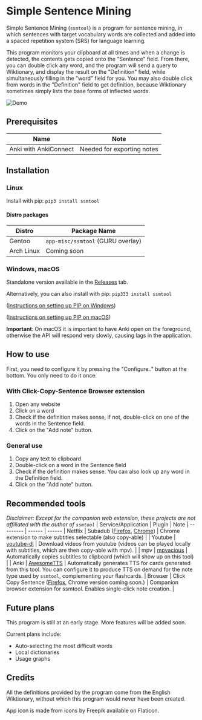 # Simple Sentence Mining
Simple Sentence Mining (`ssmtool`) is a program for sentence mining, in which sentences with target vocabulary words are collected and added into a spaced repetition system (SRS) for language learning.

This program monitors your clipboard at all times and when a change is detected, the contents gets copied onto the "Sentence" field. From there, you can double click any word, and the program will send a query to Wiktionary, and display the result on the "Definition" field, while simultaneously filling in the "word" field for you. You may also double click from words in the "Definition" field to get definition, because Wiktionary sometimes simply lists the base forms of inflected words.

![Demo](https://imgur.com/aF34qax.gif)

## Prerequisites

| Name | Note |
------ | ------
|Anki with AnkiConnect | Needed for exporting notes|


## Installation
### Linux
Install with pip: `pip3 install ssmtool`

#### Distro packages
| Distro | Package Name |
-------- | ------------
| Gentoo | `app-misc/ssmtool` (GURU overlay)|
| Arch Linux | Coming soon |



### Windows, macOS
Standalone version available in the [Releases](https://github.com/FreeLanguageTools/ssmtool/releases) tab.

Alternatively, you can also install with pip: `pip333 install ssmtool`

([Instructions on setting up PIP on Windows](https://nitratine.net/blog/post/how-to-setup-pythons-pip/))

([Instructions on setting up PIP on macOS](https://www.geeksforgeeks.org/how-to-install-pip-in-macos/))

**Important**: On macOS it is important to have Anki open on the foreground, otherwise the API will respond very slowly, causing lags in the application.

## How to use
First, you need to configure it by pressing the "Configure.." button at the bottom. You only need to do it once.

### With Click-Copy-Sentence Browser extension
1. Open any website
2. Click on a word
3. Check if the definition makes sense, if not, double-click on one of the words in the Sentence field.
4. Click on the "Add note" button.

### General use
1. Copy any text to clipboard
2. Double-click on a word in the Sentence field
3. Check if the definition makes sense. You can also look up any word in the Definition field.
4. Click on the "Add note" button.


## Recommended tools
*Disclaimer: Except for the companion web extension, these projects are not affiliated with the author of `ssmtool`*
| Service/Application | Plugin | Note |
--------- | ------ | ------
| Netflix | Subadub ([Firefox](https://addons.mozilla.org/en-US/firefox/addon/subadub/), [Chrome](https://chrome.google.com/webstore/detail/subadub/jamiekdimmhnnemaaimmdahnahfmfdfk)) | Chrome extension to make subtitles selectable (also copy-able) |
| Youtube  | [youtube-dl](https://github.com/ytdl-org/youtube-dl) | Download videos from youtube (videos can be played locally with subtitles, which are then copy-able with mpv). |
| mpv | [mpvacious](https://github.com/Ajatt-Tools/mpvacious) | Automatically copies subtitles to clipboard (which will show up on this tool) |
| Anki | [AwesomeTTS](https://ankiweb.net/shared/info/814349176) | Automatically generates TTS for cards generated from this tool. You can configure it to produce TTS on demand for the note type used by `ssmtool`, complementing your flashcards.
| Browser | Click Copy Sentence ([Firefox](https://addons.mozilla.org/en-GB/firefox/addon/click-copy-sentence/), Chrome version coming soon.) | Companion browser extension for ssmtool. Enables single-click note creation. | 



## Future plans
This program is still at an early stage. More features will be added soon.

Current plans include:
- Auto-selecting the most difficult words
- Local dictionaries
- Usage graphs

## Credits
All the definitions provided by the program come from the English Wiktionary, without which this program would never have been created.

App icon is made from icons by Freepik available on Flaticon.
